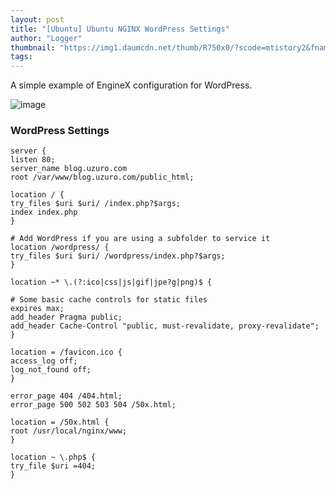 ```yaml
---
layout: post
title: "[Ubuntu] Ubuntu NGINX WordPress Settings"
author: "Logger"
thumbnail: "https://img1.daumcdn.net/thumb/R750x0/?scode=mtistory2&fname=https%3A%2F%2Ft1.daumcdn.net%2Fcfile%2Ftistory%2F232FEF445545C04B09"
tags: 
---
```



A simple example of EngineX configuration for WordPress.

![image](https://t1.daumcdn.net/cfile/tistory/232FEF445545C04B09)

### WordPress Settings

```undefined
server {
listen 80;
server_name blog.uzuro.com
root /var/www/blog.uzuro.com/public_html;

location / {
try_files $uri $uri/ /index.php?$args;
index index.php
}

# Add WordPress if you are using a subfolder to service it
location /wordpress/ {
try_files $uri $uri/ /wordpress/index.php?$args;
}

location ~* \.(?:ico|css|js|gif|jpe?g|png)$ {

# Some basic cache controls for static files
expires max;
add_header Pragma public;
add_header Cache-Control "public, must-revalidate, proxy-revalidate";
}

location = /favicon.ico {
access_log off;
log_not_found off;
}

error_page 404 /404.html;
error_page 500 502 503 504 /50x.html;

location = /50x.html {
root /usr/local/nginx/www;
}

location ~ \.php$ {
try_file $uri =404;
}

```
